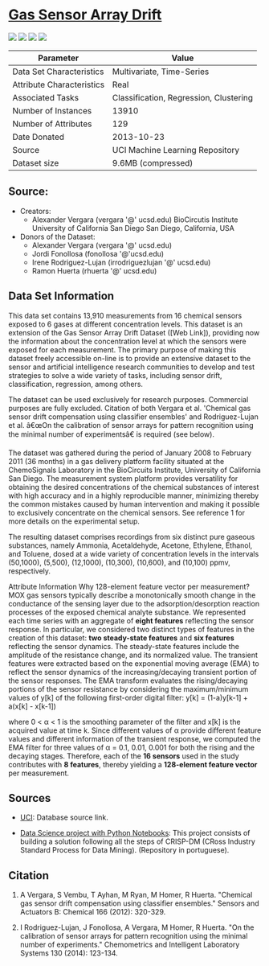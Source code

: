# [Gas Sensor Array Drift](https://archive.ics.uci.edu/ml/datasets/Gas+Sensor+Array+Drift+Dataset+at+Different+Concentrations)  


![](https://img.shields.io/badge/sector-chemical-red.svg)
![](https://img.shields.io/badge/labeled-yes-blue.svg)
![](https://img.shields.io/badge/time--series-yes-blue.svg)
![](<https://img.shields.io/badge/simulation-yes-blue.svg>)       

Parameter | Value
---- | ----
Data Set Characteristics | Multivariate, Time-Series
Attribute Characteristics	| Real
Associated Tasks	| Classification, Regression, Clustering
Number of Instances	| 13910
Number of Attributes	| 129
Date Donated | 2013-10-23
Source | UCI Machine Learning Repository
Dataset size | 9.6MB (compressed)


## Source:

- Creators: 
     - Alexander Vergara (vergara '@' ucsd.edu)
BioCircutis Institute
University of California San Diego
San Diego, California, USA
- Donors of the Dataset:
    - Alexander Vergara (vergara '@' ucsd.edu)
    - Jordi Fonollosa (fonollosa '@'ucsd.edu)
    - Irene Rodriguez-Lujan (irrodriguezlujan '@' ucsd.edu)
    - Ramon Huerta (rhuerta '@' ucsd.edu)

## Data Set Information    

This data set contains 13,910 measurements from 16 chemical sensors exposed to 6 gases at different concentration levels. This dataset is an extension of the Gas Sensor Array Drift Dataset ([Web Link]), providing now the information about the concentration level at which the sensors were exposed for each measurement. The primary purpose of making this dataset freely accessible on-line is to provide an extensive dataset to the sensor and artificial intelligence research communities to develop and test strategies to solve a wide variety of tasks, including sensor drift, classification, regression, among others.

The dataset can be used exclusively for research purposes. Commercial purposes are fully excluded. Citation of both Vergara et al. 'Chemical gas sensor drift compensation using classifier ensembles' and Rodriguez-Lujan et al. â€œOn the calibration of sensor arrays for pattern recognition using the minimal number of experimentsâ€ is required (see below).

The dataset was gathered during the period of January 2008 to February 2011 (36 months) in a gas delivery platform facility situated at the ChemoSignals Laboratory in the BioCircuits Institute, University of California San Diego. The measurement system platform provides versatility for obtaining the desired concentrations of the chemical substances of interest with high accuracy and in a highly reproducible manner, minimizing thereby the common mistakes caused by human intervention and making it possible to exclusively concentrate on the chemical sensors. See reference 1 for more details on the experimental setup.

The resulting dataset comprises recordings from six distinct pure gaseous substances, namely Ammonia, Acetaldehyde, Acetone, Ethylene, Ethanol, and Toluene, dosed at a wide variety of concentration levels in the intervals (50,1000), (5,500), (12,1000), (10,300), (10,600), and (10,100) ppmv, respectively.

Attribute Information 
Why 128-element feature vector per measurement? MOX gas sensors typically describe a monotonically smooth change in the conductance of the sensing layer due to the adsorption/desorption reaction processes of the exposed chemical analyte substance. We represented each time series with an aggregate of __eight features__ reflecting the sensor response. In particular, we considered two distinct types of features in the creation of this dataset: __two steady-state features__ and __six features__ reflecting the sensor dynamics. The steady-state features include the amplitude of the resistance change, and its normalized value. The transient features were extracted based on the exponential moving average (EMA) to reflect the sensor dynamics of the increasing/decaying transient portion of the sensor responses. The EMA transform evaluates the rising/decaying portions of the sensor resistance by considering the maximum/minimum values of y[k] of the following first-order digital filter:  y[k] = (1-a)y[k-1] + a(x[k] - x[k-1])     

where 0 < α < 1 is the smoothing parameter of the filter and x[k] is the acquired value at time k. Since different values of α provide different feature values and different information of the transient response, we computed the EMA filter for three values of α = 0.1, 0.01, 0.001 for both the rising and the decaying stages. Therefore, each of the __16 sensors__ used in the study contributes with __8 features__, thereby yielding a __128-element feature vector__ per measurement.     

   
## Sources   
- [UCI](https://archive.ics.uci.edu/ml/datasets/Gas+Sensor+Array+Drift+Dataset+at+Different+Concentrations): Database source link.

- [Data Science project with Python Notebooks](https://github.com/miltongneto/Gas-Sensor-Array-Drift): This project consists of building a solution following all the steps of CRISP-DM (CRoss Industry Standard Process for Data Mining). (Repository in portuguese).

## Citation  
1. A Vergara, S Vembu, T Ayhan, M Ryan, M Homer, R Huerta. "Chemical gas sensor drift compensation using classifier ensembles." Sensors and Actuators B: Chemical 166 (2012): 320-329.

2. I Rodriguez-Lujan, J Fonollosa, A Vergara, M Homer, R Huerta. "On the calibration of sensor arrays for pattern recognition using the minimal number of experiments." Chemometrics and Intelligent Laboratory Systems 130 (2014): 123-134.